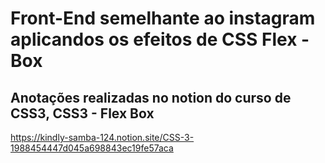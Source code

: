 # Front-End semelhante ao instagram aplicandos os efeitos de CSS Flex - Box


## Anotações realizadas no notion do curso de CSS3, CSS3 - Flex Box
https://kindly-samba-124.notion.site/CSS-3-1988454447d045a698843ec19fe57aca

